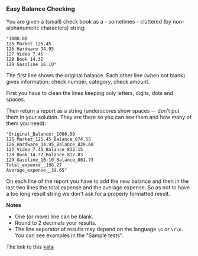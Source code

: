 ### Easy Balance Checking

You are given a (small) check book as a - sometimes - cluttered (by non-alphanumeric characters) string:
```
"1000.00
125 Market 125.45
126 Hardware 34.95
127 Video 7.45
128 Book 14.32
129 Gasoline 16.10"
```
The first line shows the original balance. Each other line (when not blank) gives information: check number, category, check amount.

First you have to clean the lines keeping only letters, digits, dots and spaces.

Then return a report as a string (underscores show spaces -- don't put them in your solution. They are there so you can see them and how many of them you need):
```
"Original_Balance:_1000.00
125_Market_125.45_Balance_874.55
126_Hardware_34.95_Balance_839.60
127_Video_7.45_Balance_832.15
128_Book_14.32_Balance_817.83
129_Gasoline_16.10_Balance_801.73
Total_expense__198.27
Average_expense__39.65"
```
On each line of the report you have to add the new balance and then in the last two lines the total expense and the average expense. So as not to have a too long result string we don't ask for a properly formatted result.

**Notes**  
* One (or more) line can be blank.
* Round to 2 decimals your results.
* The line separator of results may depend on the language `\n` or `\r\n`. You can see examples in the "Sample tests".  

The link to this [kata](https://www.codewars.com/kata/easy-balance-checking/javascript)
